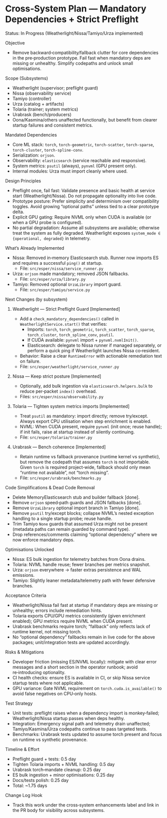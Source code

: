 # Cross‑System Plan — Mandatory Dependencies + Strict Preflight

Status: In Progress (Weatherlight/Nissa/Tamiyo/Urza implemented)

Objective
- Remove backward‑compatibility/fallback clutter for core dependencies in the pre‑production prototype. Fail fast when mandatory deps are missing or unhealthy. Simplify codepaths and unlock small optimisations.

Scope (Subsystems)
- Weatherlight (supervisor; preflight guard)
- Nissa (observability service)
- Tamiyo (controller)
- Urza (catalog + artifacts)
- Tolaria (trainer; system metrics)
- Urabrask (bench/producers)
- Oona/Kasmina/others unaffected functionally, but benefit from clearer startup failures and consistent metrics.

Mandated Dependencies
- Core ML stack: `torch`, `torch-geometric`, `torch-scatter`, `torch-sparse`, `torch-cluster`, `torch-spline-conv`.
- Serialization: `orjson`.
- Observability: `elasticsearch` (service reachable and responsive).
- System metrics: `psutil` (always), `pynvml` (GPU present only).
- Internal modules: Urza must import cleanly where used.

Design Principles
- Preflight once, fail fast: Validate presence and basic health at service start (Weatherlight/Nissa). Do not propagate optionality into live code.
- Prototype posture: Prefer simplicity and determinism over compatibility toggles. Avoid growing “optional paths” unless tied to a clear prototype delta.
- Explicit GPU gating: Require NVML only when CUDA is available (or when a GPU probe is configured).
- No partial degradation: Assume all subsystems are available; otherwise treat the system as fully degraded. Weatherlight exposes `system_mode ∈ {operational, degraded}` in telemetry.

What’s Already Implemented
- Nissa: Removed in‑memory Elasticsearch stub. Runner now imports ES and requires a successful `ping()` at startup.
  - File: `src/esper/nissa/service_runner.py`
- Urza: `orjson` made mandatory; removed JSON fallbacks.
  - File: `src/esper/urza/library.py`
- Tamiyo: Removed optional `UrzaLibrary` import guard.
  - File: `src/esper/tamiyo/service.py`

Next Changes (by subsystem)
1) Weatherlight — Strict Preflight Guard [Implemented]
   - Add a `check_mandatory_dependencies()` called in `WeatherlightService.start()` that verifies:
     - Imports: `torch`, `torch_geometric`, `torch_scatter`, `torch_sparse`, `torch_cluster`, `torch_spline_conv`, `psutil`.
     - If CUDA available: `pynvml` import + `pynvml.nvmlInit()`.
     - Elasticsearch: delegate to Nissa runner if managed separately, or perform a quick ping if Weatherlight launches Nissa co‑resident.
   - Behavior: Raise a clear `RuntimeError` with actionable remediation text on failure.
   - File: `src/esper/weatherlight/service_runner.py`

2) Nissa — Keep strict posture [Implemented]
   - Optionally, add bulk ingestion via `elasticsearch.helpers.bulk` to reduce per‑packet `index()` overhead.
   - Files: `src/esper/nissa/observability.py`

3) Tolaria — Tighten system metrics imports [Implemented]
   - Treat `psutil` as mandatory: import directly; remove try/except. Always export CPU utilisation when step enrichment is enabled.
   - NVML: When CUDA present, require `pynvml` (init once; reuse handle); if init fails, raise at startup instead of silently continuing.
   - File: `src/esper/tolaria/trainer.py`

4) Urabrask — Bench coherence [Implemented]
   - Retain runtime vs fallback provenance (runtime kernel vs synthetic), but remove the codepath that assumes `torch` is not importable. Given `torch` is required project‑wide, fallback should only mean “runtime not available”, not “torch missing”.
   - File: `src/esper/urabrask/benchmarks.py`

Code Simplifications & Dead Code Removal
- Delete MemoryElasticsearch stub and builder fallback [done].
- Remove `orjson` speed‑path guards and JSON fallbacks [done].
- Remove `UrzaLibrary` optional import branch in Tamiyo [done].
- Remove `psutil` try/except blocks; collapse NVML’s nested exception handling to a single startup probe; reuse handle.
- Trim Tamiyo `None` guards that assumed Urza might not be present (metadata paths can remain guarded by command type).
- Drop references/comments claiming “optional dependency” where we now enforce mandatory deps.

Optimisations Unlocked
- Nissa: ES bulk ingestion for telemetry batches from Oona drains.
- Tolaria: NVML handle reuse; fewer branches per metrics snapshot.
- Urza: `orjson` everywhere → faster extras persistence and WAL emissions.
- Tamiyo: Slightly leaner metadata/telemetry path with fewer defensive branches.

Acceptance Criteria
- Weatherlight/Nissa fail fast at startup if mandatory deps are missing or unhealthy; errors include remediation hints.
- Tolaria exports CPU/GPU metrics consistently (given enrichment enabled); GPU metrics require NVML when CUDA present.
- Urabrask benchmarks require torch; “fallback” only reflects lack of runtime kernel, not missing torch.
- No “optional dependency” fallbacks remain in live code for the above packages; unit/integration tests are updated accordingly.

Risks & Mitigations
- Developer friction (missing ES/NVML locally): mitigate with clear error messages and a short section in the operator runbook; avoid re‑introducing optionality.
- CI health checks: ensure ES is available in CI, or skip Nissa service startup tests where not applicable.
- GPU variance: Gate NVML requirement on `torch.cuda.is_available()` to avoid false negatives on CPU‑only hosts.

Test Strategy
- Unit tests: preflight raises when a dependency import is monkey‑failed; Weatherlight/Nissa startup passes when deps healthy.
- Integration: Emergency signal path and telemetry drain unaffected; Tamiyo/Kasmina/Urza codepaths continue to pass targeted tests.
- Benchmarks: Urabrask tests updated to assume torch present and focus on runtime vs synthetic provenance.

Timeline & Effort
- Preflight guard + tests: 0.5 day
- Tighten Tolaria imports + NVML handling: 0.5 day
- Urabrask torch‑mandate cleanup: 0.25 day
- ES bulk ingestion + minor optimisations: 0.25 day
- Docs/tests polish: 0.25 day
- Total: ~1.75 days

Change Log Hook
- Track this work under the cross‑system enhancements label and link in the PR body for visibility across subsystems.

